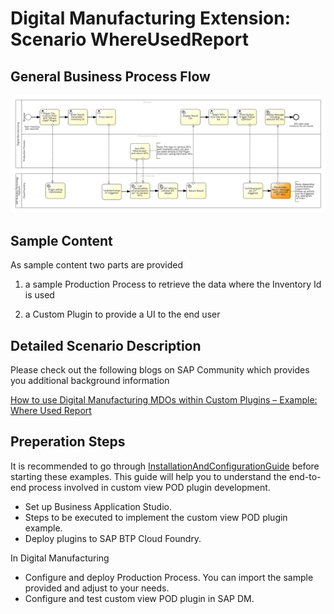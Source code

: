 
# Digital Manufacturing Extension: Scenario WhereUsedReport

## General Business Process Flow

![](./whereUsedPlugin/readmeReferences/image/Picture1.png)


## Sample Content
As sample content two parts are provided

1. a sample Production Process to retrieve the data where the Inventory Id is used

2. a Custom Plugin to provide a UI to the end user

## Detailed Scenario Description

Please check out the following blogs on SAP Community which provides you additional background information

[How to use Digital Manufacturing MDOs within Custom Plugins – Example: Where Used Report](https://community.sap.com/t5/blogs/blogworkflowpage/blog-id/plm-blog-sap/article-id/1713)



## Preperation Steps ##

It is recommended to go through [InstallationAndConfigurationGuide](https://github.com/SAP-samples/digital-manufacturing-extension-samples/blob/main/dm-podplugin-extensions/ViewPodPluginTemplate_And_Example/documentation/InstallationAndConfigurationGuide.pdf) before starting these examples. This guide will help you to understand the end-to-end process involved in custom view POD plugin development.

- Set up Business Application Studio.
- Steps to be executed to implement the custom view POD plugin example.
- Deploy plugins to SAP BTP Cloud Foundry.

In Digital Manufacturing
- Configure and deploy Production Process. You can import the sample provided and adjust to your needs.
- Configure and test custom view POD plugin in SAP DM.


